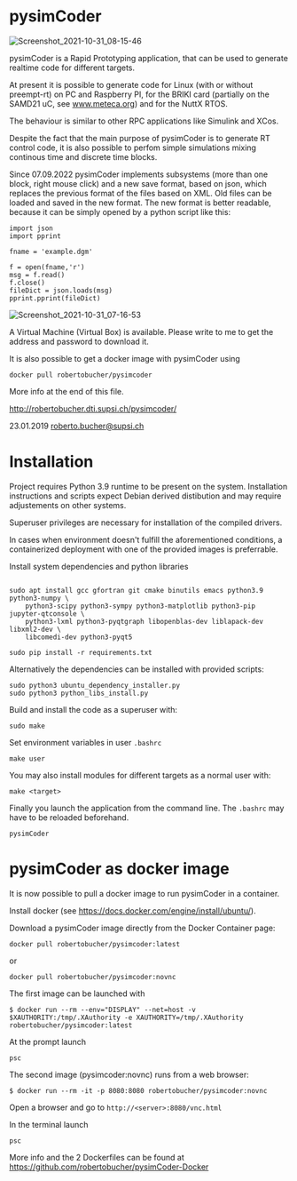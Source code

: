 # pysimCoder

![Screenshot_2021-10-31_08-15-46](https://user-images.githubusercontent.com/8348158/139572654-7fc549da-5530-410e-b092-64104a037606.png)

pysimCoder is a Rapid Prototyping application, that can be used to generate realtime code for different targets.

At present it is possible to generate code for Linux (with or without preempt-rt) on PC and Raspberry PI, for the BRIKI card (partially on the SAMD21 uC, see www.meteca.org) and for the NuttX RTOS.

The behaviour is similar to other RPC applications like Simulink and XCos.

Despite the fact that the main purpose of pysimCoder is to generate RT control code, it is also possible to perfom simple simulations mixing continous time and discrete time blocks.

Since 07.09.2022 pysimCoder implements subsystems (more than one block, right mouse click) and a new save format, based on json, which replaces the previous format of the files based on XML. Old files can be loaded and saved in the new format. The new format is better readable, because it can be simply opened by a python script like this:

```
import json
import pprint

fname = 'example.dgm'

f = open(fname,'r')
msg = f.read()
f.close()
fileDict = json.loads(msg)
pprint.pprint(fileDict)
```

![Screenshot_2021-10-31_07-16-53](https://user-images.githubusercontent.com/8348158/139570719-132cbe3c-190f-401b-b754-003959d08f5a.png)

A Virtual Machine (Virtual Box) is available. Please write to me to get the address and password to download it.

It is also possible to get a docker image with pysimCoder using

```
docker pull robertobucher/pysimcoder
```
More info at the end of this file.

http://robertobucher.dti.supsi.ch/pysimcoder/

23.01.2019 roberto.bucher@supsi.ch

# Installation

Project requires Python 3.9 runtime to be present on the system. Installation instructions 
and scripts expect Debian derived distibution and may require adjustements on other systems.

Superuser privileges are necessary for installation of the compiled drivers.

In cases when environment doesn't fulfill the aforementioned conditions,
a containerized deployment with one of the provided images is preferrable.

Install system dependencies and python libraries
```

sudo apt install gcc gfortran git cmake binutils emacs python3.9 python3-numpy \
    python3-scipy python3-sympy python3-matplotlib python3-pip jupyter-qtconsole \
    python3-lxml python3-pyqtgraph libopenblas-dev liblapack-dev libxml2-dev \
    libcomedi-dev python3-pyqt5

sudo pip install -r requirements.txt
```

Alternatively the dependencies can be installed with provided scripts:
```
sudo python3 ubuntu_dependency_installer.py
sudo python3 python_libs_install.py
```

Build and install the code as a superuser with:
```
sudo make
```

Set environment variables in user `.bashrc`
```
make user
```

You may also install modules for different targets as a normal user with:
```
make <target>
```

Finally you launch the application from the command line.
The `.bashrc` may have to be reloaded beforehand.
```
pysimCoder
```

# pysimCoder as docker image

It is now possible to pull a docker image to run pysimCoder in a container.

Install docker (see https://docs.docker.com/engine/install/ubuntu/).

Download a pysimCoder image directly from the Docker Container page:

```
docker pull robertobucher/pysimcoder:latest
```
or
```
docker pull robertobucher/pysimcoder:novnc
```

The first image can be launched with
```
$ docker run --rm --env="DISPLAY" --net=host -v $XAUTHORITY:/tmp/.XAuthority -e XAUTHORITY=/tmp/.XAuthority robertobucher/pysimcoder:latest
```
At the prompt launch
```
psc
```

The second image (pysimcoder:novnc) runs from a web browser:
```
$ docker run --rm -it -p 8080:8080 robertobucher/pysimcoder:novnc
```
Open a browser and go to  `http://<server>:8080/vnc.html`

In the terminal launch
```
psc
```

More info and the 2 Dockerfiles can be found at https://github.com/robertobucher/pysimCoder-Docker
